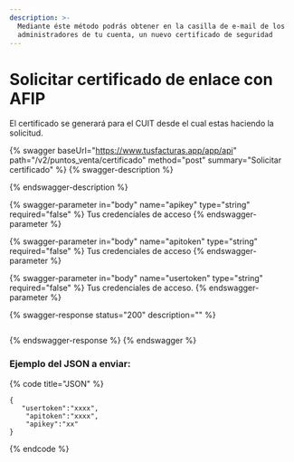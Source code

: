 ```yaml
---
description: >-
  Mediante éste método podrás obtener en la casilla de e-mail de los
  administradores de tu cuenta, un nuevo certificado de seguridad
---
```


# Solicitar certificado de enlace con AFIP

El certificado se generará para el CUIT desde el cual estas haciendo la solicitud.

{% swagger baseUrl="https://www.tusfacturas.app/app/api" path="/v2/puntos_venta/certificado" method="post" summary="Solicitar certificado" %}
{% swagger-description %}

{% endswagger-description %}

{% swagger-parameter in="body" name="apikey" type="string" required="false" %}
Tus credenciales de acceso
{% endswagger-parameter %}

{% swagger-parameter in="body" name="apitoken" type="string" required="false" %}
Tus credenciales de acceso
{% endswagger-parameter %}

{% swagger-parameter in="body" name="usertoken" type="string" required="false" %}
Tus credenciales de acceso.
{% endswagger-parameter %}

{% swagger-response status="200" description="" %}
```
```
{% endswagger-response %}
{% endswagger %}

### Ejemplo del JSON a enviar:

{% code title="JSON" %}
```
{
   "usertoken":"xxxx",
    "apitoken":"xxxx",
    "apikey":"xx" 
}
```
{% endcode %}

